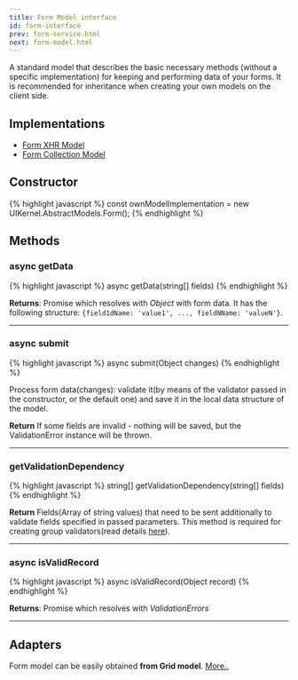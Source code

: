 ```yaml
---
title: Form Model interface
id: form-interface
prev: form-service.html
next: form-model.html
---
```


A standard model that describes the basic necessary methods (without a specific implementation) for keeping and performing data of your forms. It is recommended for inheritance when creating your own models on the client side. 

## Implementations
* [Form XHR Model](/docs/form-xhr-model.html)
* [Form Collection Model](/docs/form-model.html)

## Constructor

{% highlight javascript %}
  const ownModelImplementation = new UIKernel.AbstractModels.Form();
{% endhighlight %}

## Methods

### async getData

{% highlight javascript %}
 async getData(string[] fields)
{% endhighlight %}

**Returns**: Promise which resolves with *Object* with form data. It has the following structure: `{field1dName: 'value1', ..., fieldNName: 'valueN'}`.

----

### async submit

{% highlight javascript %}
 async submit(Object changes)
{% endhighlight %}

Process form data(changes): validate it(by means of the validator passed in the constructor, or the default one)
and save it in the local data structure of the model.

**Return** If some fields are invalid - nothing will be saved, but the ValidationError instance will be thrown.

----

### getValidationDependency

{% highlight javascript %}
  string[] getValidationDependency(string[] fields)
{% endhighlight %}


**Return** Fields(Array of string values) that need to be sent additionally to validate fields specified in passed parameters.
This method is required for creating group validators\(read details [here](/validator.html)\).


----

### async isValidRecord

{% highlight javascript %}
  async isValidRecord(Object record)
{% endhighlight %}

**Returns**: Promise which resolves with *ValidationErrors*

---

## Adapters

Form model can be easily obtained **from Grid model**.
[More..](grid-adapters.html)

